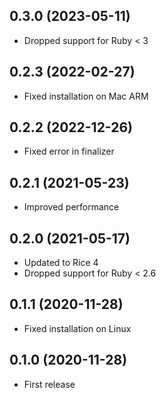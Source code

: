 ## 0.3.0 (2023-05-11)

- Dropped support for Ruby < 3

## 0.2.3 (2022-02-27)

- Fixed installation on Mac ARM

## 0.2.2 (2022-12-26)

- Fixed error in finalizer

## 0.2.1 (2021-05-23)

- Improved performance

## 0.2.0 (2021-05-17)

- Updated to Rice 4
- Dropped support for Ruby < 2.6

## 0.1.1 (2020-11-28)

- Fixed installation on Linux

## 0.1.0 (2020-11-28)

- First release
